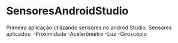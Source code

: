 # SensoresAndroidStudio
Primeira aplicação utilizando sensores no androd Studio.
Sensores aplicados:
-Proximidade
-Acelerômetro
-Luz
-Giroscópio
